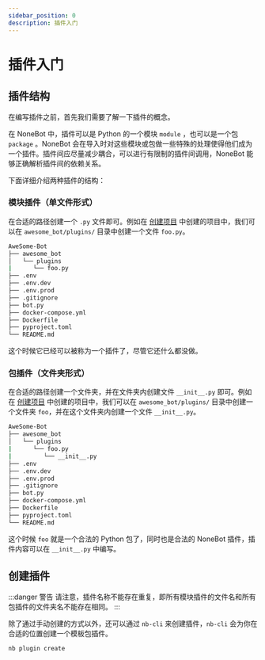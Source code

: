 ```yaml
---
sidebar_position: 0
description: 插件入门
---
```


# 插件入门

## 插件结构

在编写插件之前，首先我们需要了解一下插件的概念。

在 NoneBot 中，插件可以是 Python 的一个模块 `module` ，也可以是一个包 `package` 。NoneBot 会在导入时对这些模块或包做一些特殊的处理使得他们成为一个插件。插件间应尽量减少耦合，可以进行有限制的插件间调用，NoneBot 能够正确解析插件间的依赖关系。

下面详细介绍两种插件的结构：

### 模块插件（单文件形式）

在合适的路径创建一个 `.py` 文件即可。例如在 [创建项目](../create-project.md) 中创建的项目中，我们可以在 `awesome_bot/plugins/` 目录中创建一个文件 `foo.py`。

```bash title=Project {4}
AweSome-Bot
├── awesome_bot
│   └── plugins
|      └── foo.py
├── .env
├── .env.dev
├── .env.prod
├── .gitignore
├── bot.py
├── docker-compose.yml
├── Dockerfile
├── pyproject.toml
└── README.md
```

这个时候它已经可以被称为一个插件了，尽管它还什么都没做。

### 包插件（文件夹形式）

在合适的路径创建一个文件夹，并在文件夹内创建文件 `__init__.py` 即可。例如在 [创建项目](../create-project.md) 中创建的项目中，我们可以在 `awesome_bot/plugins/` 目录中创建一个文件夹 `foo`，并在这个文件夹内创建一个文件 `__init__.py`。

```bash title=Project {4,5}
AweSome-Bot
├── awesome_bot
│   └── plugins
|      └── foo.py
|         └── __init__.py
├── .env
├── .env.dev
├── .env.prod
├── .gitignore
├── bot.py
├── docker-compose.yml
├── Dockerfile
├── pyproject.toml
└── README.md
```

这个时候 `foo` 就是一个合法的 Python 包了，同时也是合法的 NoneBot 插件，插件内容可以在 `__init__.py` 中编写。

## 创建插件

:::danger 警告
请注意，插件名称不能存在重复，即所有模块插件的文件名和所有包插件的文件夹名不能存在相同。
:::

除了通过手动创建的方式以外，还可以通过 `nb-cli` 来创建插件，`nb-cli` 会为你在合适的位置创建一个模板包插件。

```bash
nb plugin create
```
